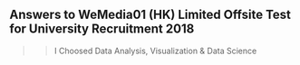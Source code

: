 ## Answers to WeMedia01 (HK) Limited Offsite Test for University Recruitment 2018

>> I Choosed Data Analysis, Visualization & Data Science
